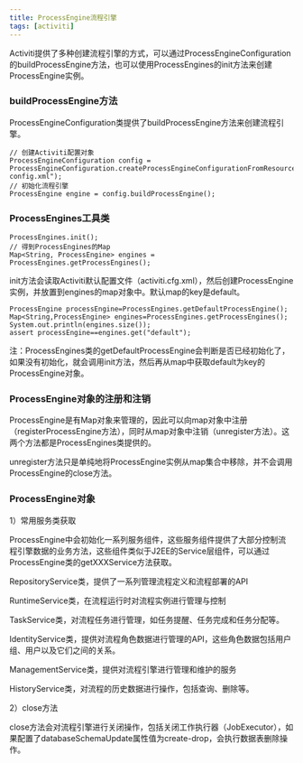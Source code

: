 ```yaml
---
title: ProcessEngine流程引擎
tags: [activiti]
---
```


Activiti提供了多种创建流程引擎的方式，可以通过ProcessEngineConfiguration的buildProcessEngine方法，也可以使用ProcessEngines的init方法来创建ProcessEngine实例。

### buildProcessEngine方法

ProcessEngineConfiguration类提供了buildProcessEngine方法来创建流程引擎。

```
// 创建Activiti配置对象
ProcessEngineConfiguration config = ProcessEngineConfiguration.createProcessEngineConfigurationFromResource("interceptor-config.xml");
// 初始化流程引擎
ProcessEngine engine = config.buildProcessEngine();
```

### ProcessEngines工具类

```
ProcessEngines.init();
// 得到ProcessEngines的Map
Map<String, ProcessEngine> engines = ProcessEngines.getProcessEngines();
```

init方法会读取Activiti默认配置文件（activiti.cfg.xml），然后创建ProcessEngine实例，并放置到engines的map对象中。默认map的key是default。

```
ProcessEngine processEngine=ProcessEngines.getDefaultProcessEngine();
Map<String,ProcessEngine> engines=ProcessEngines.getProcessEngines();
System.out.println(engines.size());
assert processEngine==engines.get("default");
```

注：ProcessEngines类的getDefaultProcessEngine会判断是否已经初始化了，如果没有初始化，就会调用init方法，然后再从map中获取default为key的ProcessEngine对象。

### ProcessEngine对象的注册和注销

ProcessEngine是有Map对象来管理的，因此可以向map对象中注册（registerProcessEngine方法），同时从map对象中注销（unregister方法）。这两个方法都是ProcessEngines类提供的。

unregister方法只是单纯地将ProcessEngine实例从map集合中移除，并不会调用ProcessEngine的close方法。

### ProcessEngine对象

1）常用服务类获取

ProcessEngine中会初始化一系列服务组件，这些服务组件提供了大部分控制流程引擎数据的业务方法，这些组件类似于J2EE的Service层组件，可以通过ProcessEngine类的getXXXService方法获取。

RepositoryService类，提供了一系列管理流程定义和流程部署的API

RuntimeService类，在流程运行时对流程实例进行管理与控制

TaskService类，对流程任务进行管理，如任务提醒、任务完成和任务分配等。

IdentityService类，提供对流程角色数据进行管理的API，这些角色数据包括用户组、用户以及它们之间的关系。

ManagementService类，提供对流程引擎进行管理和维护的服务

HistoryService类，对流程的历史数据进行操作，包括查询、删除等。

2）close方法

close方法会对流程引擎进行关闭操作，包括关闭工作执行器（JobExecutor），如果配置了databaseSchemaUpdate属性值为create-drop，会执行数据表删除操作。